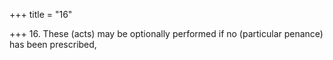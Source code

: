 +++
title = "16"

+++
16. These (acts) may be optionally performed if no (particular penance) has been prescribed,
